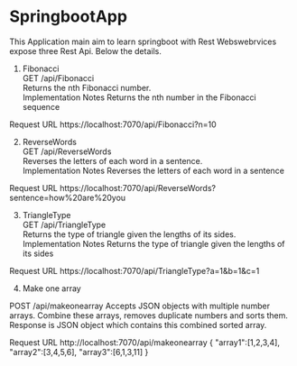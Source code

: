 # SpringbootApp

This Application main aim to learn springboot with Rest Webswebrvices expose three Rest Api.
Below the details.


1. Fibonacci  
GET /api/Fibonacci  
Returns the nth Fibonacci number.  
Implementation Notes Returns the nth number in the Fibonacci sequence

Request URL 
https://localhost:7070/api/Fibonacci?n=10


2. ReverseWords  
GET /api/ReverseWords  
Reverses the letters of each word in a sentence.  
Implementation Notes Reverses the letters of each word in a sentence

Request URL 
https://localhost:7070/api/ReverseWords?sentence=how%20are%20you



3. TriangleType  
GET /api/TriangleType  
Returns the type of triangle given the lengths of its sides.  
Implementation Notes Returns the type of triangle given the lengths of its sides 

Request URL 
https://localhost:7070/api/TriangleType?a=1&b=1&c=1 


4. Make one array 
 
POST /api/makeonearray 
Accepts JSON objects with multiple number arrays. Combine these arrays, removes duplicate numbers and sorts them. 
Response is JSON object which contains this combined sorted array. 

Request URL 
http://localhost:7070/api/makeonearray
{
"array1":[1,2,3,4], 
"array2":[3,4,5,6], 
"array3":[6,1,3,11]
}


